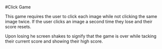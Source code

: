#Click Game

This game requires the user to click each image while not clicking the same image twice. If the user clicks an image a second time they lose and their score resets. 

Upon losing he screen shakes to signify that the game is over while tacking their current score and showing their high score.

